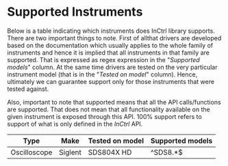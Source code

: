 Supported Instruments
=====================

Below is a table indicating which instruments does InCtrl library supports.
There are two important things to note. First of allthat drivers are developed based
on the documentation which usually applies to the whole family of instruments and
hence it is implied that all instruments in that family are supported. That is
expressed as regex expression in the "_Supported models_" column. At the same time
drivers are tested on the very particular instrument model (that is in
the "_Tested on model_" column). Hence, ultimately we can guarantee support only
for those instruments that were tested against.

Also, important to note that supported means that all the API calls/functions are
supported. That does not mean that all functionality available on the given instrument
is exposed through this API. 100% support refers to support of what is only defined
in the _InCtrl_ API.

| Type         | Make    | Tested on model | Supported models |
|--------------|---------|-----------------|------------------|
| Oscilloscope | Siglent | SDS804X HD      | ^SDS8.*$         |